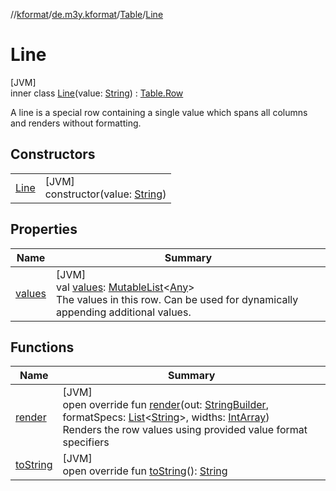 //[kformat](../../../../index.md)/[de.m3y.kformat](../../index.md)/[Table](../index.md)/[Line](index.md)

# Line

[JVM]\
inner class [Line](index.md)(value: [String](https://kotlinlang.org/api/latest/jvm/stdlib/kotlin/-string/index.html)) : [Table.Row](../-row/index.md)

A line is a special row containing a single value which spans all columns and renders without formatting.

## Constructors

| | |
|---|---|
| [Line](-line.md) | [JVM]<br>constructor(value: [String](https://kotlinlang.org/api/latest/jvm/stdlib/kotlin/-string/index.html)) |

## Properties

| Name | Summary |
|---|---|
| [values](../-row/values.md) | [JVM]<br>val [values](../-row/values.md): [MutableList](https://kotlinlang.org/api/latest/jvm/stdlib/kotlin.collections/-mutable-list/index.html)&lt;[Any](https://kotlinlang.org/api/latest/jvm/stdlib/kotlin/-any/index.html)&gt;<br>The values in this row. Can be used for dynamically appending additional values. |

## Functions

| Name | Summary |
|---|---|
| [render](render.md) | [JVM]<br>open override fun [render](render.md)(out: [StringBuilder](https://kotlinlang.org/api/latest/jvm/stdlib/kotlin.text/-string-builder/index.html), formatSpecs: [List](https://kotlinlang.org/api/latest/jvm/stdlib/kotlin.collections/-list/index.html)&lt;[String](https://kotlinlang.org/api/latest/jvm/stdlib/kotlin/-string/index.html)&gt;, widths: [IntArray](https://kotlinlang.org/api/latest/jvm/stdlib/kotlin/-int-array/index.html))<br>Renders the row values using provided value format specifiers |
| [toString](../-row/to-string.md) | [JVM]<br>open override fun [toString](../-row/to-string.md)(): [String](https://kotlinlang.org/api/latest/jvm/stdlib/kotlin/-string/index.html) |
